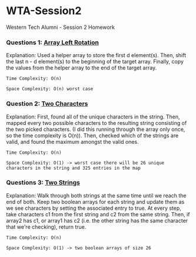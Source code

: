 # WTA-Session2
Western Tech Alumni - Session 2 Homework

### Questions 1: [Array Left Rotation](https://www.hackerrank.com/challenges/array-left-rotation/problem)

Explanation: Used a helper array to store the first d element(s). Then, shift the last n - d element(s) to the beginning of the target array. Finally, copy the values from the helper array to the end of the target array.
```
Time Complexity: O(n) 

Space Complexity: O(n) worst case
```

### Question 2: [Two Characters](https://www.hackerrank.com/challenges/two-characters/problem)

Explanation: First, found all of the unique characters in the string. Then, mapped every two possible characters to the resulting string consisting of the two picked characters. (I did this running through the array only once, so the time complexity is O(n)). Then, checked which of the strings are valid, and found the maximum amongst the valid ones.
```
Time Complexity: O(n)

Space Complexity: O(1) -> worst case there will be 26 unique characters in the string and 325 entries in the map
```

### Questions 3: [Two Strings](https://www.hackerrank.com/challenges/two-strings/problem)

Explanation: Walk through both strings at the same time until we reach the end of both. Keep two boolean arrays for each string and update them as we see characters by setting the associated entry to true. At every step, take characters c1 from the first string and c2 from the same string. Then, if array2 has c1, or array1 has c2 (i.e. the other string has the same character that we're checking), return true. 
```
Time Complexity: O(n)

Space Complexity: O(1) -> two boolean arrays of size 26
```
